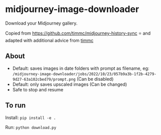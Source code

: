 # midjourney-image-downloader
Download your Midjourney gallery.

Copied from https://github.com/timmc/midjourney-history-sync ⭐ and adapted with additional advice from [timmc](https://github.com/timmc) ️

## About
- Default: saves images in date folders with prompt as filename, eg:
```/midjourney-image-downloader/jobs/2022/10/23/057b9a3b-1f2b-4279-9d27-63a102cbed79/prompt.png``` (Can be disabled)
- Default: only saves upscaled images (Can be changed)
- Safe to stop and resume

## To run
Install:
 ```pip install -e .```

Run:
```python download.py```

